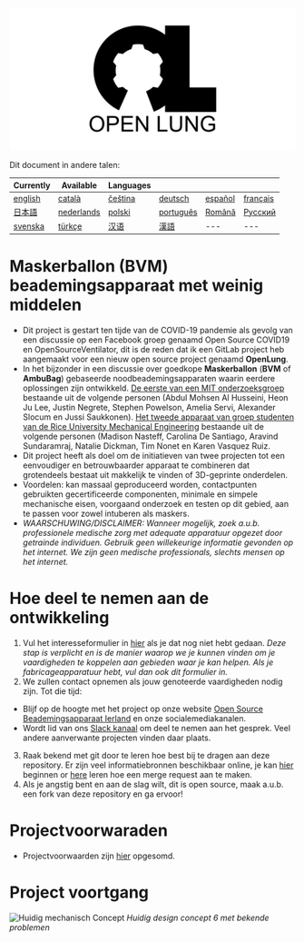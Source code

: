 ![Logo](images/OL_BANNER.png)

Dit document in andere talen:

| Currently | Available | Languages |   |   |   |
|---|---|---|---|---|---|
|[english](README.md) | [català](translations/README-ca.md) | [čeština](translations/README-cz.md)| [deutsch](translations/README-de.md) | [español](translations/README-es.md) | [français](translations/README-fr.md) |
| [日本語](translations/README-ja.md) | [nederlands](translations/README-nl.md) | [polski](translations/README-pl.md) | [português](translations/README-pt_BR.md) | [Română](translations/README-ro.md) | [Русский](translations/README-ru.md) |
| [svenska](translations/README-sv.md) | [türkçe](translations/README-tr.md) | [汉语](translations/README-zh-Hans.md) | [漢語](translations/README-zh-Hant.md) |---|---|

# Maskerballon (BVM) beademingsapparaat met weinig middelen

- Dit project is gestart ten tijde van de COVID-19 pandemie als gevolg van een discussie op een Facebook groep genaamd Open Source COVID19 en OpenSourceVentilator, dit is de reden dat ik een GitLab project heb aangemaakt voor een nieuw open source project genaamd **OpenLung**.
- In het bijzonder in een discussie over goedkope **Maskerballon** (**BVM** of **AmbuBag**) gebaseerde noodbeademingsapparaten waarin eerdere oplossingen zijn ontwikkeld. [De eerste van een MIT onderzoeksgroep](https://web.mit.edu/2.75/projects/DMD_2010_Al_Husseini.pdf) bestaande uit de volgende personen (Abdul Mohsen Al Husseini, Heon Ju Lee, Justin Negrete, Stephen Powelson, Amelia Servi, Alexander Slocum en Jussi Saukkonen). [Het tweede apparaat van groep studenten van de Rice University Mechanical Engineering](http://oedk.rice.edu/Sys/PublicProfile/47585242/1063096) bestaande uit de volgende personen (Madison Nasteff, Carolina De Santiago, Aravind Sundaramraj, Natalie Dickman, Tim Nonet en Karen Vasquez Ruiz.
- Dit project heeft als doel om de initiatieven van twee projecten tot een eenvoudiger en betrouwbaarder apparaat te combineren dat grotendeels bestaat uit makkelijk te vinden of 3D-geprinte onderdelen.
- Voordelen: kan massaal geproduceerd worden, contactpunten gebruikten gecertificeerde componenten, minimale en simpele mechanische eisen, voorgaand onderzoek en testen op dit gebied, aan te passen voor zowel intuberen als maskers.
- *WAARSCHUWING/DISCLAIMER: Wanneer mogelijk, zoek a.u.b. professionele medische zorg met adequate apparatuur opgezet door getrainde individuen. Gebruik geen willekeurige informatie gevonden op het internet. We zijn geen medische professionals, slechts mensen op het internet.*

# Hoe deel te nemen aan de ontwikkeling
1. Vul het interesseformulier in [hier](https://opensourceventilator.ie/register) als je dat nog niet hebt gedaan.
*Deze stap is verplicht en is de manier waarop we je kunnen vinden om je vaardigheden te koppelen aan gebieden waar je kan helpen. Als je fabricageapparatuur hebt, vul dan ook dit formulier in.*
2. We zullen contact opnemen als jouw genoteerde vaardigheden nodig zijn. Tot die tijd:
 - Blijf op de hoogte met het project op onze website [Open Source Beademingsapparaat Ierland](https://opensourceventilator.ie/) en onze socialemediakanalen.
 - Wordt lid van ons [Slack kanaal](https://join.slack.com/t/osventilator/shared_invite/zt-czh5mtpg-z2QZX1xbxAmueOgSgy1tZw) om deel te nemen aan het gesprek. Veel andere aanverwante projecten vinden daar plaats.
3. Raak bekend met git door te leren hoe best bij te dragen aan deze repository. Er zijn veel informatiebronnen beschikbaar online, je kan [hier](https://www.youtube.com/watch?v=enMumwvLAug) beginnen or [here](https://docs.gitlab.com/ee/user/project/merge_requests/creating_merge_requests.html) leren hoe een merge request aan te maken.
4. Als je angstig bent en aan de slag wilt, dit is open source, maak a.u.b. een fork van deze repository en ga ervoor!

# Projectvoorwaraden
- Projectvoorwaarden zijn [hier](requirements/design-requirements.md) opgesomd.

# Project voortgang
![Huidig mechanisch Concept](images/CONCEPT_6_MECH.png)
*Huidig design concept 6 met bekende problemen*
